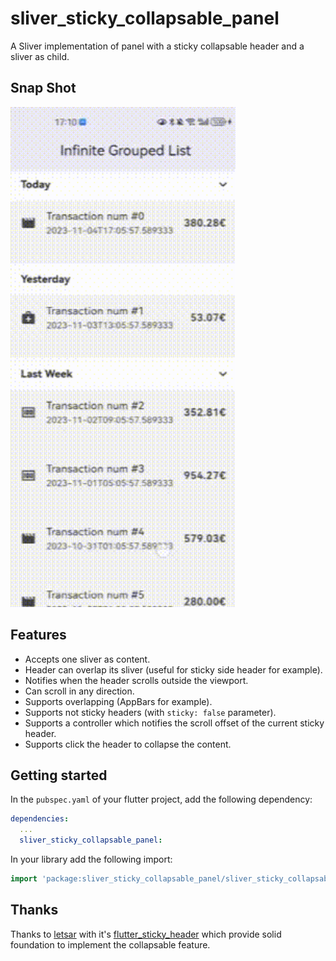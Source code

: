 # sliver_sticky_collapsable_panel

A Sliver implementation of panel with a sticky collapsable header and a sliver as child.

## Snap Shot
<img src="https://github.com/techwn/files/blob/main/imgs/sliver_sticky_collapsable_panel.gif?raw=true" width=360>

## Features

* Accepts one sliver as content.
* Header can overlap its sliver (useful for sticky side header for example).
* Notifies when the header scrolls outside the viewport.
* Can scroll in any direction.
* Supports overlapping (AppBars for example).
* Supports not sticky headers (with `sticky: false` parameter).
* Supports a controller which notifies the scroll offset of the current sticky header.
* Supports click the header to collapse the content.

## Getting started

In the `pubspec.yaml` of your flutter project, add the following dependency:

```yaml
dependencies:
  ...
  sliver_sticky_collapsable_panel:
```

In your library add the following import:

```dart
import 'package:sliver_sticky_collapsable_panel/sliver_sticky_collapsable_panel.dart';
```

## Thanks

Thanks to [letsar](https://github.com/letsar) with
it's [flutter_sticky_header](https://pub.dev/packages/flutter_sticky_header) which provide solid foundation to implement
the collapsable feature.